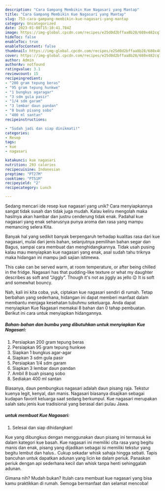 ```yaml
---
description: "Cara Gampang Membikin Kue Nagasari yang Mantap"
title: "Cara Gampang Membikin Kue Nagasari yang Mantap"
slug: 753-cara-gampang-membikin-kue-nagasari-yang-mantap
category: Uncategorized
date: 2023-01-08T15:10:41.784Z
image: https://img-global.cpcdn.com/recipes/e25d0d2bffaa8b28/680x482cq70/kue-nagasari-foto-resep-utama.jpg
hideToc: false
enableToc: true
enableTocContent: false
thumbnail: https://img-global.cpcdn.com/recipes/e25d0d2bffaa8b28/680x482cq70/kue-nagasari-foto-resep-utama.jpg
cover: https://img-global.cpcdn.com/recipes/e25d0d2bffaa8b28/680x482cq70/kue-nagasari-foto-resep-utama.jpg
author: Admin
authorAv: notfound
ratingvalue: 3.1
reviewcount: 15
recipeingredient:
- "200 gram tepung beras"
- "95 gram tepung hunkwe"
- "1 bungkus agaragar"
- "3 sdm gula pasir"
- "1/4 sdm garam"
- "3 lembar daun pandan"
- "8 buah pisang sobo"
- "400 ml santan"
recipeinstructions:

- "Sudah jadi dan siap dinikmati!"
categories:
- Resep
tags:
- kue
- nagasari

katakunci: kue nagasari 
nutrition: 293 calories
recipecuisine: Indonesian
preptime: "PT27M"
cooktime: "PT51M"
recipeyield: "2"
recipecategory: Lunch

---
```





Sedang mencari ide resep kue nagasari yang unik? Cara menyiapkannya sangat tidak susah dan tidak juga mudah. Kalau keliru mengolah maka hasilnya akan hambar dan justru cenderung tidak enak. Padahal kue nagasari yang enak seharusnya punya aroma dan rasa yang mampu memancing selera Kita.





Banyak hal yang sedikit banyak berpengaruh terhadap kualitas rasa dari kue nagasari, mulai dari jenis bahan, selanjutnya pemilihan bahan segar dan Bagus, sampai cara membuat dan menghidangkannya. Tidak usah pusing kalau mau menyiapkan kue nagasari yang enak,      asal sudah tahu triknya maka hidangan ini mampu jadi sajian istimewa.














This cake can be served warm, at room temperature, or after being chilled in the fridge. Nagasari has that pudding-like texture or what my daughter describes as soft and &#34;Jiggly&#34;. Though it&#39;s not as jiggly as jello 😉 It is soft and somewhat bouncy.






Nah, kali ini kita coba, yuk, ciptakan kue nagasari sendiri di rumah. Tetap berbahan yang sederhana, hidangan ini dapat memberi manfaat dalam membantu menjaga kesehatan tubuhmu sekeluarga. Anda dapat menyiapkan Kue Nagasari memakai 8 bahan dan 0 tahap pembuatan. Berikut ini cara untuk menyiapkan hidangannya.

<!--inarticleads1-->

##### Bahan-bahan dan bumbu yang dibutuhkan untuk menyiapkan Kue Nagasari:

1. Persiapkan 200 gram tepung beras
1. Persiapkan 95 gram tepung hunkwe
1. Siapkan 1 bungkus agar-agar
1. Siapkan 3 sdm gula pasir
1. Persiapkan 1/4 sdm garam
1. Siapkan 3 lembar daun pandan
1. Ambil 8 buah pisang sobo
1. Sediakan 400 ml santan


Biasanya, daun pembungkus nagasari adalah daun pisang raja. Tekstur kuenya legit, kenyal, dan manis. Nagasari biasanya disajikan sebagai kudapan favorit keluarga saat sedang berkumpul. Kue nagasari merupakan salah satu jenis kue tradisional yang berasal dari pulau Jawa. 

<!--inarticleads2-->

#####  untuk membuat Kue Nagasari:


1. Selesai dan siap dihidangkan!

Kue yang dibungkus dengan menggunakan daun pisang ini termasuk ke dalam kategori kue basah. Kue nagasari ini memiliki cita rasa yang begitu manis dan enak, pisang yang dijadikan sebagai isi memiliki tekstur yang begitu lembut dan halus.. Cukup sekadar whisk sahaja hingga sebati. Tapis bancuhan untuk dapatkan adunan yang licin ke dalam periuk. Panaskan periuk dengan api sederhana kecil dan whisk tanpa henti sehinggalah adunan. 

Gimana nih? Mudah bukan? Itulah cara membuat kue nagasari yang bisa kamu praktikkan di rumah. Semoga bermanfaat dan selamat mencoba!
